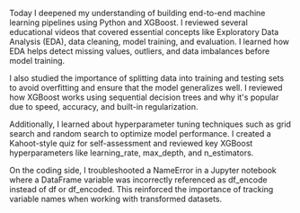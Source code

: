 
Today I deepened my understanding of building end-to-end machine learning pipelines using Python and XGBoost. I reviewed several educational videos that covered essential concepts like Exploratory Data Analysis (EDA), data cleaning, model training, and evaluation. I learned how EDA helps detect missing values, outliers, and data imbalances before model training.

I also studied the importance of splitting data into training and testing sets to avoid overfitting and ensure that the model generalizes well. I reviewed how XGBoost works using sequential decision trees and why it's popular due to speed, accuracy, and built-in regularization.

Additionally, I learned about hyperparameter tuning techniques such as grid search and random search to optimize model performance. I created a Kahoot-style quiz for self-assessment and reviewed key XGBoost hyperparameters like learning_rate, max_depth, and n_estimators.

On the coding side, I troubleshooted a NameError in a Jupyter notebook where a DataFrame variable was incorrectly referenced as df_encode instead of df or df_encoded. This reinforced the importance of tracking variable names when working with transformed datasets.
